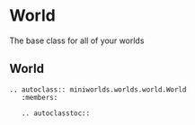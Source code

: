 # World

The base class for all of your worlds

## World

```{eval-rst}
.. autoclass:: miniworlds.worlds.world.World
   :members:

   .. autoclasstoc::
```




